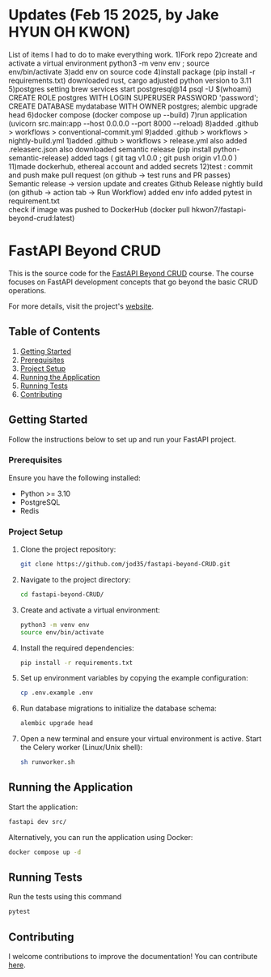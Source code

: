 # Updates (Feb 15 2025, by Jake HYUN OH KWON)
List of items I had to do to make everything work.
1)Fork repo 
2)create and activate a virtual environment python3 -m venv env ; source env/bin/activate
3)add env on source code 
4)install package (pip install -r requirements.txt)
downloaded rust, cargo
adjusted python version to 3.11 
5)postgres setting 
brew services start postgresql@14
psql -U $(whoami) 
CREATE ROLE postgres WITH LOGIN SUPERUSER PASSWORD 'password'; CREATE DATABASE mydatabase WITH OWNER postgres;
alembic upgrade head
6)docker compose (docker compose up --build) 
7)run application (uvicorn src.main:app --host 0.0.0.0 --port 8000 --reload)
8)added .github > workflows > conventional-commit.yml
9)added .github > workflows > nightly-build.yml
1)added .github > workflows > release.yml 
            also added .releaserc.json
            also downloaded semantic release (pip install python-semantic-release)
            added tags ( git tag v1.0.0  ; git push origin v1.0.0 ) 
11)made dockerhub, ethereal account and added secrets 
12)test :
            commit and push
            make pull request (on github -> test runs and PR passes)
            Semantic release -> version update and creates Github Release 
            nightly build (on github -> action tab -> Run Workflow) 
                      added env info 
	            added pytest in requirement.txt  
            check if image was pushed to DockerHub (docker pull hkwon7/fastapi-beyond-crud:latest)
 






# FastAPI Beyond CRUD 

This is the source code for the [FastAPI Beyond CRUD](https://youtube.com/playlist?list=PLEt8Tae2spYnHy378vMlPH--87cfeh33P&si=rl-08ktaRjcm2aIQ) course. The course focuses on FastAPI development concepts that go beyond the basic CRUD operations.

For more details, visit the project's [website](https://jod35.github.io/fastapi-beyond-crud-docs/site/).

## Table of Contents

1. [Getting Started](#getting-started)
2. [Prerequisites](#prerequisites)
3. [Project Setup](#project-setup)
4. [Running the Application](#running-the-application)
5. [Running Tests](#running-tests)
6. [Contributing](#contributing)

## Getting Started
Follow the instructions below to set up and run your FastAPI project.

### Prerequisites
Ensure you have the following installed:

- Python >= 3.10
- PostgreSQL
- Redis

### Project Setup
1. Clone the project repository:
    ```bash
    git clone https://github.com/jod35/fastapi-beyond-CRUD.git
    ```
   
2. Navigate to the project directory:
    ```bash
    cd fastapi-beyond-CRUD/
    ```

3. Create and activate a virtual environment:
    ```bash
    python3 -m venv env
    source env/bin/activate
    ```

4. Install the required dependencies:
    ```bash
    pip install -r requirements.txt
    ```

5. Set up environment variables by copying the example configuration:
    ```bash
    cp .env.example .env
    ```

6. Run database migrations to initialize the database schema:
    ```bash
    alembic upgrade head
    ```

7. Open a new terminal and ensure your virtual environment is active. Start the Celery worker (Linux/Unix shell):
    ```bash
    sh runworker.sh
    ```

## Running the Application
Start the application:

```bash
fastapi dev src/
```
Alternatively, you can run the application using Docker:
```bash
docker compose up -d
```
## Running Tests
Run the tests using this command
```bash
pytest
```

## Contributing
I welcome contributions to improve the documentation! You can contribute [here](https://github.com/jod35/fastapi-beyond-crud-docs).
